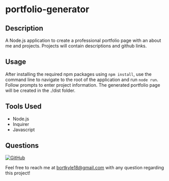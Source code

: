 # portfolio-generator

## Description 

A Node.js application to create a professional portfolio page with an about me and projects. Projects will contain descriptions and github links.

## Usage

After installing the required npm packages using ``npm install``, use the command line to navigate to the root of the application and run ``node run``. Follow prompts to enter project information. The generated portfolio page will be created in the ./dist folder.


## Tools Used

- Node.js
- Inquirer
- Javascript

## Questions

[![GitHub](https://img.shields.io/badge/My%20GitHub-Click%20Here!-blueviolet?style=plastic&logo=GitHub)](https://github.com/bortkyle18) 

Feel free to reach me at bortkyle18@gmail.com with any question regarding this project!
